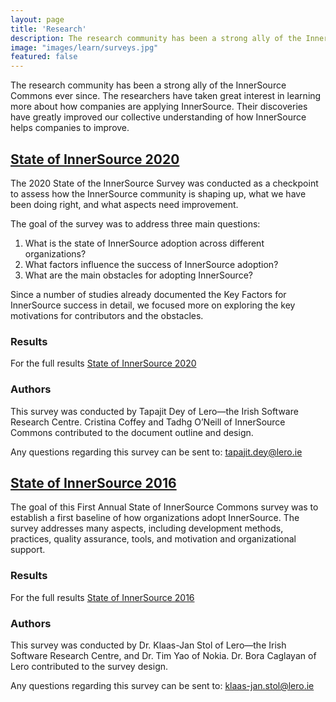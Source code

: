 ```yaml
---
layout: page
title: 'Research'
description: The research community has been a strong ally of the InnerSource Commons ever since. Learn more about the State of InnerSource Surveys that have greatly improved our understanding of the mechanics of InnerSource and how it is applied in the industry today.
image: "images/learn/surveys.jpg"
featured: false
---
```


The research community has been a strong ally of the InnerSource Commons ever since. The researchers have taken great interest in learning more about how companies are applying InnerSource. Their discoveries have greatly improved our collective understanding of how InnerSource helps companies to improve.

## [State of InnerSource 2020](/documents/surveys/State.of.InnerSource.Report.2020.pdf)

The 2020 State of the InnerSource Survey was conducted as a checkpoint to assess how the InnerSource community is shaping up, what we have been doing right, and what aspects need improvement.

The goal of the survey was to address three main questions:

1. What is the state of InnerSource adoption across different organizations?
2. What factors influence the success of InnerSource adoption?
3. What are the main obstacles for adopting InnerSource?

Since a number of studies already documented the Key Factors for InnerSource success in detail, we focused more on exploring the key motivations for contributors and the obstacles.

### Results

For the full results [State of InnerSource 2020](/documents/surveys/State.of.InnerSource.Report.2020.pdf)

### Authors

This survey was conducted by Tapajit Dey of Lero—the Irish Software Research Centre. Cristina Coffey and Tadhg O’Neill of InnerSource Commons contributed to the document outline and design.

Any questions regarding this survey can be sent to: tapajit.dey@lero.ie

## [State of InnerSource 2016](/documents/surveys/InnerSourceCommonsSurvey2016.pdf)

The goal of this First Annual State of InnerSource Commons survey was to establish a first baseline of how organizations adopt InnerSource. The survey addresses many aspects, including development methods, practices, quality assurance, tools, and motivation and organizational support.

### Results

For the full results [State of InnerSource 2016](/documents/surveys/InnerSourceCommonsSurvey2016.pdf)

### Authors

This survey was conducted by Dr. Klaas-Jan Stol of Lero—the Irish Software Research Centre, and Dr. Tim Yao of Nokia. Dr. Bora Caglayan of Lero contributed to the survey design.

Any questions regarding this survey can be sent to: klaas-jan.stol@lero.ie
